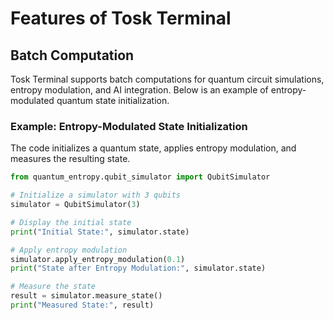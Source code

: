 # Features of Tosk Terminal

## Batch Computation
Tosk Terminal supports batch computations for quantum circuit simulations, entropy modulation, and AI integration. Below is an example of entropy-modulated quantum state initialization.

### Example: Entropy-Modulated State Initialization
The code initializes a quantum state, applies entropy modulation, and measures the resulting state.

```python
from quantum_entropy.qubit_simulator import QubitSimulator

# Initialize a simulator with 3 qubits
simulator = QubitSimulator(3)

# Display the initial state
print("Initial State:", simulator.state)

# Apply entropy modulation
simulator.apply_entropy_modulation(0.1)
print("State after Entropy Modulation:", simulator.state)

# Measure the state
result = simulator.measure_state()
print("Measured State:", result)
```
